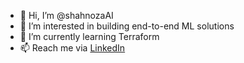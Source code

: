 - 👋 Hi, I’m @shahnozaAI
- 👀 I’m interested in building end-to-end ML solutions
- 🌱 I’m currently learning Terraform
- 📫 Reach me via [LinkedIn](https://www.linkedin.com/in/shahnoza/)

<!---
shahnozaAI/shahnozaAI is a ✨ special ✨ repository because its `README.md` (this file) appears on your GitHub profile.
You can click the Preview link to take a look at your changes.
--->
